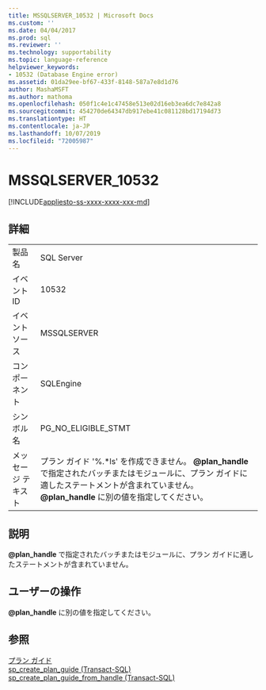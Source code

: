 ```yaml
---
title: MSSQLSERVER_10532 | Microsoft Docs
ms.custom: ''
ms.date: 04/04/2017
ms.prod: sql
ms.reviewer: ''
ms.technology: supportability
ms.topic: language-reference
helpviewer_keywords:
- 10532 (Database Engine error)
ms.assetid: 01da29ee-bf67-433f-8148-587a7e8d1d76
author: MashaMSFT
ms.author: mathoma
ms.openlocfilehash: 050f1c4e1c47458e513e02d16eb3ea6dc7e842a8
ms.sourcegitcommit: 454270de64347db917ebe41c081128bd17194d73
ms.translationtype: HT
ms.contentlocale: ja-JP
ms.lasthandoff: 10/07/2019
ms.locfileid: "72005987"
---
```

# <a name="mssqlserver_10532"></a>MSSQLSERVER_10532
[!INCLUDE[appliesto-ss-xxxx-xxxx-xxx-md](../../includes/appliesto-ss-xxxx-xxxx-xxx-md.md)]
  
## <a name="details"></a>詳細  
  
|||  
|-|-|  
|製品名|SQL Server|  
|イベント ID|10532|  
|イベント ソース|MSSQLSERVER|  
|コンポーネント|SQLEngine|  
|シンボル名|PG_NO_ELIGIBLE_STMT|  
|メッセージ テキスト|プラン ガイド '%.\*ls' を作成できません。 **\@plan_handle** で指定されたバッチまたはモジュールに、プラン ガイドに適したステートメントが含まれていません。 **\@plan_handle** に別の値を指定してください。|  
  
## <a name="explanation"></a>説明  
**\@plan_handle** で指定されたバッチまたはモジュールに、プラン ガイドに適したステートメントが含まれていません。  
  
## <a name="user-action"></a>ユーザーの操作  
**\@plan_handle** に別の値を指定してください。  
  
## <a name="see-also"></a>参照  
[プラン ガイド](~/relational-databases/performance/plan-guides.md)  
[sp_create_plan_guide &#40;Transact-SQL&#41;](~/relational-databases/system-stored-procedures/sp-create-plan-guide-transact-sql.md)  
[sp_create_plan_guide_from_handle &#40;Transact-SQL&#41;](~/relational-databases/system-stored-procedures/sp-create-plan-guide-from-handle-transact-sql.md)  
  
